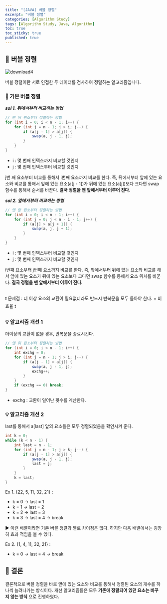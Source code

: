 ```yaml
---
title: "[JAVA] 버블 정렬"
excerpt: "버블 정렬"
categories: [Algorithm Study]
tags: [Algorithm Study, Java, Algorithm]
toc: true
toc_sticky: true
published: true
---
```


## 🔮 버블 정렬

![download4](https://user-images.githubusercontent.com/96654391/165982551-6bd7b521-8865-4db6-8899-421d1d11a55f.gif)

버블 정렬이란 서로 인접한 두 데이터를 검사하여 정렬하는 알고리즘입니다.

### 📍 기본 버블 정렬

**_sol 1. 뒤에서부터 비교하는 방법_**

```java
// 맨 뒤 원소부터 정렬하는 방법
for (int i = 0; i < n - 1; i++) {
    for (int j = n - 1; j > i; j--) {
        if (a[j - 1] > a[j]) {
            swap(a, j - 1, j);
        }
    }
}
```

- i : 몇 번째 인덱스까지 비교할 것인지
- j : 몇 번째 인덱스부터 비교할 것인지 <br>

j번 째 요소부터 비교를 통해서 i번째 요소까지 비교를 한다. 즉, 뒤에서부터 앞에 있는 요소와 비교를 통해서 앞에 있는 요소(a[j - 1])가 뒤에 있는 요소(a[j])보다 크다면 swap 함수를 통해서 순서를 바꾼다. **결국 정렬을 맨 앞에서부터 이루어 진다.**
<br>

**_sol 2. 앞에서부터 비교하는 방법_**

```java
// 맨 앞 원소부터 정렬하는 방법
for (int i = 0; i < n - 1; i++) {
    for (int j = 0; j < n - i - 1; j++) {
        if (a[j] > a[j + 1]) {
            swap(a, j, j + 1);
        }
    }
}
```

- i : 몇 번째 인덱스부터 비교할 것인지
- j : 몇 번째 인덱스까지 비교할 것인지 <br>

i번째 요소부터 j번째 요소까지 비교를 한다. 즉, 앞에서부터 뒤에 있는 요소와 비교를 해서 앞에 있는 요소가 뒤에 있는 요소보다 크다면 swap 함수를 통해서 요소 위치를 바꾼다. **결국 정렬을 맨 앞에서부터 이루어 진다.**
<br> <br>

❗ 문제점 : 더 이상 요소의 교환이 필요없더라도 반드시 반복문을 모두 돌아야 한다. = 비효율 ❗ <br>

### 💡 알고리즘 개선 1

더이상의 교환이 없을 경우, 반복문을 종료시킨다.

```java
// 맨 뒤 원소부터 정렬하는 방법
for (int i = 0; i < n - 1; i++) {
    int exchg = 0;
    for (int j = n - 1; j > i; j--) {
        if (a[j - 1] > a[j]) {
            swap(a, j - 1, j);
            exchg++;
        }
    }
    if (exchg == 0) break;
}
```

- exchg : 교환이 일어난 횟수를 계산한다.

### 💡 알고리즘 개선 2

last를 통해서 a[last] 앞의 요소들은 모두 정렬되었음을 확인시켜 준다.

```java
int k = 0;
while (k < n - 1) {
    int last = n - 1;
    for (int j = n - 1; j > k; j--) {
        if (a[j - 1] > a[j]) {
            swap(a, j - 1, j);
            last = j;
        }
    }
    k = last;
}
```

Ex 1. {22, 5, 11, 32, 21} : <br>

- k = 0 -> last = 1
- k = 1 -> last = 2
- k = 2 -> last = 3
- k = 3 -> last = 4 -> break <br>

▶️ 이런 배열이라면 기존 버블 정렬과 별로 차이점은 없다. 하지만 다음 배열에서는 굉장히 효과 적임을 볼 수 있다. <br>

Ex 2. {1, 4, 11, 32, 21} : <br>

- k = 0 -> last = 4 -> break <br>

## 🔮 결론

결론적으로 버블 정렬을 바로 옆에 있는 요소와 비교를 통해서 정렬된 요소의 개수를 하나씩 늘려나가는 방식이다. 개선 알고리즘들은 모두 **기존에 정렬되어 있던 요소는 바꾸지 않는 방식** 으로 진행하였다.
